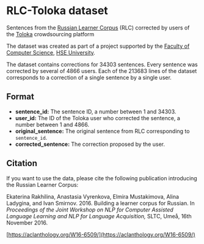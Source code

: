 # RLC-Toloka dataset

Sentences from the [Russian Learner Corpus](http://web-corpora.net/RLC) (RLC) corrected by users of the [Toloka](https://toloka.ai) crowdsourcing platform

The dataset was created as part of a project supported by the [Faculty of Computer Science](https://cs.hse.ru/en/), [HSE University](https://www.hse.ru/en/).

The dataset contains corrections for 34303 sentences. Every sentence was corrected by several of 4866 users. Each of the 213683 lines of the dataset corresponds to a correction of a single sentence by a single user.

## Format
- **sentence_id:** The sentence ID, a number between 1 and 34303.
- **user_id:** The ID of the Toloka user who corrected the sentence, a number between 1 and 4866.
- **original_sentence:** The original sentence from RLC corresponding to `sentence_id`.
- **corrected_sentence:** The correction proposed by the user.

## Citation
If you want to use the data, please cite the following publication introducing the Russian Learner Corpus:

Ekaterina Rakhilina, Anastasia Vyrenkova, Elmira Mustakimova, Alina Ladygina, and Ivan Smirnov. 2016. Building a learner corpus for Russian. In *Proceedings of the Joint Workshop on NLP for Computer Assisted Language Learning and NLP for Language Acquisition,* SLTC, Umeå, 16th November 2016.

[https://aclanthology.org/W16-6509/](https://aclanthology.org/W16-6509/)
